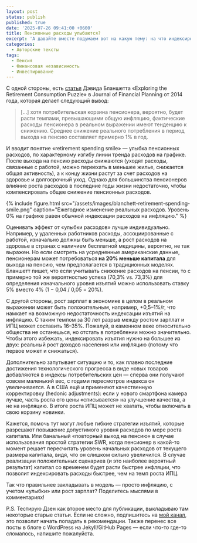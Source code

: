 ```yaml
---
layout: post
status: publish
published: true
date: '2025-07-26 09:41:00 +0600'
title: Пенсионные расходы улыбаются?
excerpt: 'А давайте вместе подумаем вот на какую тему: на что индексировать свои изъятия из пенсионного портфеля, если не на инфляцию? Классический подход в основе SWR им. Бенгена — брать изменение ИПЦ за период между изъятиями и увеличивать каждое следующее на значение инфляции. Да и государственная пенсия индексируется примерно так. Но как реальное потребление пенсионера, так и потребление остального общества вокруг него может отличаться.'
categories:
  - Авторские тексты
tags:
  - Пенсия
  - Финансовая независимость
  - Инвестирование
---
```


С одной стороны, есть [статья](https://www.financialplanningassociation.org/sites/default/files/2020-09/MAY14%20JFP%20Blanchett_0.pdf) Дэвида Бланшетта «Exploring the Retirement
Consumption Puzzle» в Journal of Financial Planning от 2014 года, которая делает следующий вывод:

> \[...\] хотя потребительская корзина пенсионера, вероятно, будет расти темпами, превышающими общую инфляцию, фактические расходы пенсионера в реальном выражении имеют тенденцию к снижению. Среднее снижение реального потребления в период выхода на пенсию составляет примерно 1% в год.

И вводит понятие «retirement spending smile» — улыбка пенсионных расходов, по характерному изгибу линии тренда расходов на графике. После выхода на пенсию расходы снижаются (уходят расходы, связанные с работой, можно переехать в меньшее жилье, снижается общая активность), а к концу жизни растут за счет расходов на здоровье и долгосрочный уход. Однако для большинства пенсионеров влияние роста расходов в последние годы жизни недостаточно, чтобы компенсировать общее снижение пенсионных расходов.

{% include figure.html
   src="/assets/images/blanchett-retirement-spending-smile.png"
   caption="Ежегодное изменение реальных расходов. Уровень 0% на графике равен обычной индексации расходов на инфляцию." %}

Оценивать эффект от «улыбки расходов» лучше индивидуально. Например, у удаленных работников расходы, ассоциированные с работой, изначально должны быть меньше, а рост расходов на здоровье в странах с наличием бесплатной медицины, вероятно, не так выражен. Но если смотреть на усредненные американские данные, пенсионерам может потребоваться **на 20% меньше капитала** для выхода на пенсию, чем предполагается в традиционных моделях. Бланшетт пишет, что если учитывать снижение расходов на пенсии, то с примерно той же вероятностью успеха (70,3% vs. 73,3%) для определения изначального уровня изъятий можно использовать ставку 5% вместо 4% (1 − 0,04 / 0,05 = 20%).

С другой стороны, рост зарплат в экономике в целом в реальном выражении может быть положительным, например, +0,5–1%/г, что намкает на возможную недостаточность индексации изъятий на инфляцию. С таким темпом за 30 лет разрыв между ростом зарплат и ИПЦ может составить 16–35%. Пожалуй, в каменном веке относительно общества не останешься, но отстать в потреблении можно значительно. Чтобы этого избежать, индексировать изъятия нужно на большее из двух: реальный рост доходов населения или инфляцию (потому что первое может и снижаться).

Дополнительно запутывает ситуацию и то, как плавно последние достижения технологического прогресса в виде новых товаров добавляются в индексы потребительских цен — сперва они получают совсем маленький вес, с годами пересмотров индекса он увеличивается. А в США ещё и применяют качественную корректировку (hedonic adjustments): если у нового смартфона камера лучше, часть роста его цены «списывается» на улучшение качества, а не на инфляцию. В итоге роста ИПЦ может не хватать, чтобы включать в свою корзину новинки.

Кажется, помочь тут могут любые гибкие стратегии изъятий, которые разрешают повышение допустимого уровня расходов по мере роста капитала. Или банальный «повторный выход на пенсию» в случае использования простой стратегии SWR, когда пенсионер в какой-то момент решает пересчитать уровень начальных расходов от текущего размера капитала, видя, что он слишком сильно увеличился. В случае реализации положительных сценариев (и это наиболее вероятный результат) капитал со временем будет расти быстрее инфляции, что позволит индексировать расходы быстрее, чем на темп роста ИПЦ.

Так что правильнее закладывать в модель — просто инфляцию, с учетом «улыбки» или рост зарплат? Поделитесь мыслями в комментариях!

P.S. Тестирую Дзен как второе место для публикации, выкладываю там некоторые старые статьи. Если не сложно, подпишитесь на [мой канал](https://dzen.ru/capitalgain), это позволит начать попадать в рекомендации. Также перенес все посты в блоге с WordPress на Jekyll/GitHub Pages — если что-то где-то сломалось, напишите пожалуйста.
